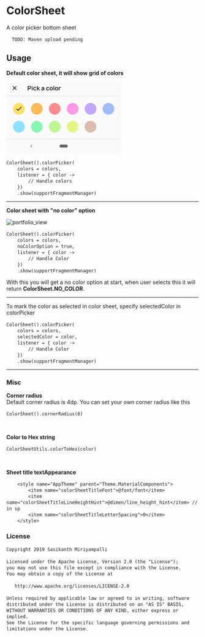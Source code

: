 # ColorSheet

A color picker bottom sheet

```
  TODO: Maven upload pending
```

## Usage

**Default color sheet, it will show grid of colors**

<img width="300" alt="portfolio_view" src="./art/color_sheet.png">
<br>

```
ColorSheet().colorPicker(
    colors = colors,
    listener = { color ->
        // Handle colors
    })
    .show(supportFragmentManager)
````
---

**Color sheet with "no color" option**

<img width="300" alt="portfolio_view" src="./art/color_sheet_no_color.png">
<br>

```
ColorSheet().colorPicker(
    colors = colors,
    noColorOption = true,
    listener = { color ->
        // Handle Color
    })
    .show(supportFragmentManager)
````
With this you will get a no color option at start, when user selects this it will return **ColorSheet.NO_COLOR**.

---

To mark the color as selected in color sheet, specify selectedColor in colorPicker

```
ColorSheet().colorPicker(
    colors = colors,
    selectedColor = color,
    listener = { color ->
        // Handle Color
    })
    .show(supportFragmentManager)
```

---

### Misc

**Corner radius**<br>
Default corner radius is 4dp. You can set your own corner radius like this
```
ColorSheet().cornerRadius(8)
```
<br>

**Color to Hex string**
```
ColorSheetUtils.colorToHex(color)
```
<br>

**Sheet title textAppearance**
```
    <style name="AppTheme" parent="Theme.MaterialComponents">
        <item name="colorSheetTitleFont">@font/font</item>
        <item name="colorSheetTitleLineHeightHint">@dimen/line_height_hint</item> // in sp
        <item name="colorSheetTitleLetterSpacing">0</item>
    </style>
```

### License

```
Copyright 2019 Sasikanth Miriyampalli

Licensed under the Apache License, Version 2.0 (the "License");
you may not use this file except in compliance with the License.
You may obtain a copy of the License at

   http://www.apache.org/licenses/LICENSE-2.0

Unless required by applicable law or agreed to in writing, software
distributed under the License is distributed on an "AS IS" BASIS,
WITHOUT WARRANTIES OR CONDITIONS OF ANY KIND, either express or implied.
See the License for the specific language governing permissions and
limitations under the License.
```

